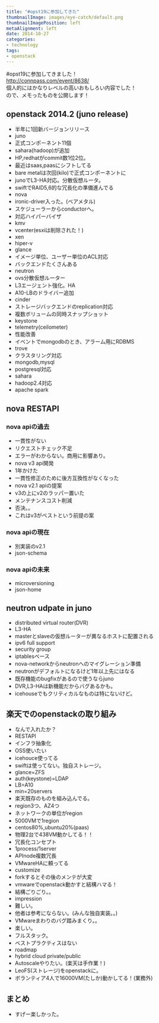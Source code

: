 ```yaml
---
title: "#opst19に参加してきた"
thumbnailImage: images/eye-catch/default.png
thumbnailImagePosition: left
metaAlignment: left
date: 2014-10-27
categories:
- technology
tags:
- openstack
---
```


\#opst19に参加してきました！  
http://connpass.com/event/8638/  
個人的にはかなりレベルの高いおもしろい内容でした！  
ので、メモったものを公開します！

<!--more-->

## openstack 2014.2 (juno release)

- 半年に1回新バージョンリリース
- juno
 - 正式コンポーネント11個
 - sahara(hadoop)が追加
- HP,redhatがcommit数1位2位。
- 最近はsaas,paasにシフトしてる
- bare metalは次回(kilo)で正式コンポーネントに
- junoでL3-HA対応。分散仮想ルータ。
- swiftでRAID5,6的な冗長化の準備進んでる
- nova
 - ironic-driver入った。(ベアメタル)
 - スケジューラーからconductorへ。
 - 対応ハイパーバイザ
  - kmv
  - vcenter(esxiは削除された！)
  - xen
  - hiper-v
- glance
 - イメージ単位、ユーザー単位のACL対応
 - バックエンドたくさんある
- neutron
 - ovs分散仮想ルーター
 - L3エージェント強化。HA
 - A10-LBのドライバー追加
- cinder
 - ストレージバックエンドのreplication対応
 - 複数ボリュームの同時スナップショット
- keystone
- telemetry(ceilometer)
 - 性能改善
 - イベントでmongodbのとき、アラーム用にRDBMS
- trove
 - クラスタリング対応
 - mongodb,mysql
 - postgresql対応
- sahara
 - hadoop2.4対応
 - apache spark

## nova RESTAPI

### nova apiの過去

- 一貫性がない
 - リクエストチェック不足
 - エラーがわからない。商用に影響あり。
- nova v3 api開発
 - 1年かけた
 - 一貫性修正のために後方互換性がなくなった
- nova v2.1 apiの提案
 - v3の上にv2のラッパー置いた
 - メンテナンスコスト削減
 - 否決。。
 - これはv3がベストという前提の案

### nova apiの現在

- 別実装のv2.1
- json-schema

### nova apiの未来

- microversioning
- json-home

## neutron udpate in juno

- distributed virtual router(DVR)
- L3-HA
 - masterとslaveの仮想ルーターが異なるホストに配置される
- ipv6 full support
- security group
 - iptablesベース
- nova-networkからneutronへのマイグレーション準備
 - neutronがデフォルトになるけど1年以上先にはなる
- 既存機能のbugfixがあるので使うならjuno
- DVR,L3-HAは新機能だからバグあるかも。
- icehouseでもクリティカルなものは特にないけど。

## 楽天でのopenstackの取り組み

- なんで入れたか？
 - RESTAPI
 - インフラ抽象化
 - OSS使いたい
- icehouce使ってる
 - swiftは使ってない。独自ストレージ。
 - glance=ZFS
 - auth(keystone)=LDAP
 - LB=A10
 - min=20servers
 - 楽天既存のものを組み込んでる。
- region3つ、AZ4つ
 - ネットワークの単位がregion
 - 5000VMで1region
- centos80%,ubuntu20%(paas)
 - 物理2台で438VM動かしてる！！
- 冗長化コンセプト
 - 1process/1server
 - APInode複数冗長
 - VMwareHAに頼ってる
- customize
 - forkするとその後のメンテが大変
 - vmwareでopenstack動かすと結構ハマる！
 - 結構ごりごり。。
- impression
 - 難しい。
 - 他者は参考にならない。(みんな独自実装。。)
 - VMwareまわりのバグ踏みまくり。。
 - 楽しい。
 - フルスタック。
 - ベストプラクティスはない
- roadmap
 - hybrid cloud private/public
 - Autoscaleやりたい。(楽天は手作業！)
 - LeoFS(ストレージ)をopenstackに。
 - ボランティア4人で16000VM(たしか)動かしてる！(業務外)

## まとめ

- すげー楽しかった。
